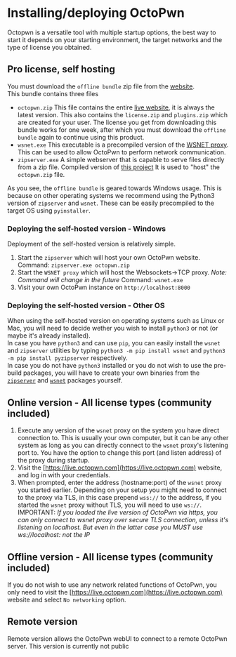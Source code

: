 # Installing/deploying OctoPwn

Octopwn is a versatile tool with multiple startup options, the best way to start it depends on your starting environment, the target networks and the type of license you obtained.  

## Pro license, self hosting

You must download the `offline bundle` zip file from the [website](https://octopwn.com).  
This bundle contains three files
* `octopwn.zip` This file contains the entire [live website](https://live.octopwn.com), it is always the latest version. This also contains the `license.zip` and `plugins.zip` which are created for your user. The license you get from downloading this bundle works for one week, after which you must download the `offline bundle` again to continue using this product.
* `wsnet.exe` This executable is a precompiled version of the [WSNET proxy](https://github.com/octopwn/wsnet-dotnet). This can be used to allow OctoPwn to perform network communication.
* `zipserver.exe` A simple webserver that is capable to serve files directly from a zip file. Compiled version of [this project](https://github.com/octopwn/zipserver) It is used to "host" the `octopwn.zip` file.

As you see, the `offline bundle` is geared towards Windows usage. This is because on other operating systems we recommend using the Python3 version of `zipserver` and `wsnet`. These can be easily precompiled to the target OS using `pyinstaller`.

### Deploying the self-hosted version - Windows
Deployment of the self-hosted version is relatively simple.  
1. Start the `zipserver` which will host your own OctoPwn website. Command: `zipserver.exe octopwn.zip`
2. Start the `WSNET proxy` which will host the Websockets->TCP proxy. *Note: Command will change in the future* Command: `wsnet.exe` 
3. Visit your own OctoPwn instance on `http://localhost:8000`

### Deploying the self-hosted version - Other OS
When using the self-hosted version on operating systems such as Linux or Mac, you will need to decide wether you wish to install `python3` or not (or maybe it's already installed).  
In case you have `python3` and can use `pip`, you can easily install the `wsnet` and `zipserver` utilities by typing `python3 -m pip install wsnet` and `python3 -m pip install pyzipserver` respectively.  
In case you do not have `python3` installed or you do not wish to use the pre-build packages, you will have to create your own binaries from the [`zipserver`](https://github.com/octopwn/pyzipserver) and [`wsnet`](https://github.com/octopwn/wsnet) packages yourself.  



## Online version - All license types (community included)
1. Execute any version of the `wsnet` proxy on the system you have direct connection to. This is usually your own computer, but it can be any other system as long as you can directly connect to the `wsnet` proxy's listening port to. You have the option to change this port (and listen address) of the proxy during startup.
2. Visit the [https://live.octopwn.com](https://live.octopwn.com) website, and log in with your credentials.  
3. When prompted, enter the address (hostname:port) of the `wsnet` proxy you started earlier. Depending on your setup you might need to connect to the proxy via TLS, in this case prepend `wss://` to the address, if you started the `wsnet` proxy without TLS, you will need to use `ws://`. IMPORTANT: *If you loaded the live version of OctoPwn via https, you can only connect to wsnet proxy over secure TLS connection, unless it's listening on localhost. But even in the latter case you MUST use ws://localhost:<port> not the IP*

## Offline version - All license types (community included)
If you do not wish to use any network related functions of OctoPwn, you only need to visit the [https://live.octopwn.com](https://live.octopwn.com) website and select `No networking` option.  

## Remote version
Remote version allows the OctoPwn webUI to connect to a remote OctoPwn server. This version is currently not public